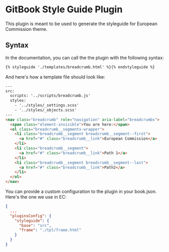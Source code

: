 # GitBook Style Guide Plugin

This plugin is meant to be used to generate the styleguide for European Commission theme.

## Syntax

In the documentation, you can call the the plugin with the following syntax:

```markdown
{% styleguide './templates/breadcrumb.html' %}{% endstyleguide %}
```

And here's how a template file should look like:

```html
---
src:
  scripts: '../scripts/breadcrumb.js'
  styles:
    - '../styles/_settings.scss'
    - '../styles/_objects.scss'
---
<nav class="breadcrumb" role="navigation" aria-label="breadcrumbs">
  <span class="element-invisible">You are here:</span>
  <ol class="breadcrumb__segments-wrapper">
    <li class="breadcrumb__segment breadcrumb__segment--first">
      <a href="#" class="breadcrumb__link">European Commission</a>
    </li>
    <li class="breadcrumb__segment">
      <a href="#" class="breadcrumb__link">Path 1</a>
    </li>
    <li class="breadcrumb__segment breadcrumb__segment--last">
      <a href="#" class="breadcrumb__link">Path2</a>
    </li>
  </ol>
</nav>
```

You can provide a custom configuration to the plugin in your book.json. Here's the one we use in EC:

```json
{
  ...
  "pluginsConfig": {
    "styleguide": {
      "base": "src",
      "frame": "./tpl/frame.html"
    }
  }
}
```
